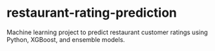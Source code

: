 # restaurant-rating-prediction
Machine learning project to predict restaurant customer ratings using Python, XGBoost, and ensemble models.
